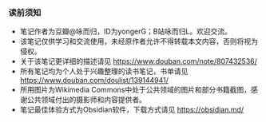 ### 读前须知
- 笔记作者为豆瓣@咏而归，ID为yongerG；B站咏而归L。欢迎交流。
- 该笔记仅供学习和交流使用，未经原作者允许不得转载本文内容，否则将视为侵权。
- 关于该笔记更详细的描述请见 https://www.douban.com/note/807432536/ 
- 所有笔记均为个人处于兴趣整理的读书笔记，书单请见 https://www.douban.com/doulist/139144941/
- 所用图片为Wikimedia Commons中处于公共领域的图片和部分书籍截图，感谢公共领域付出的摄影师和内容提供者。
- 笔记最佳体验方式为Obsidian软件，下载方式请见 https://obsidian.md/ 